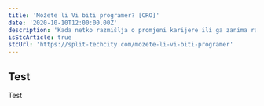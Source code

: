```yaml
---
title: 'Možete li Vi biti programer? [CRO]'
date: '2020-10-10T12:00:00.00Z'
description: 'Kada netko razmišlja o promjeni karijere ili ga zanima razvoj softvera te što je potrebno znati...'
isStcArticle: true
stcUrl: 'https://split-techcity.com/mozete-li-vi-biti-programer'
---
```


## Test

Test

